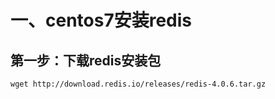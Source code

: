 # 一、centos7安装redis

## 第一步：下载redis安装包

```
wget http://download.redis.io/releases/redis-4.0.6.tar.gz
```



